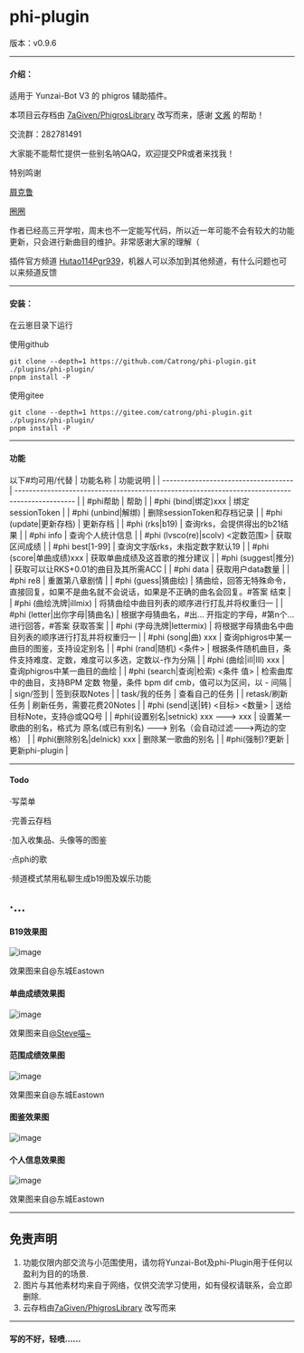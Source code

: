 # phi-plugin

版本：v0.9.6

---

#### 介绍：
适用于 Yunzai-Bot V3 的 phigros 辅助插件。

本项目云存档由 [7aGiven/PhigrosLibrary](https://github.com/7aGiven/PhigrosLibrary/tree/v3.1.0) 改写而来，感谢 [文酱](https://github.com/7aGiven) 的帮助！

交流群：282781491

大家能不能帮忙提供一些别名呐QAQ，欢迎提交PR或者来找我！

特别鸣谢

[屑克鲁](https://github.com/KeluIsAfkeru) 

[圈圈](https://github.com/Walkersifolia)

作者已经高三开学啦，周末也不一定能写代码，所以近一年可能不会有较大的功能更新，只会进行新曲目的维护。非常感谢大家的理解（

插件官方频道 [Hutao114Pgr939](https://pd.qq.com/s/e3z86q6bw)，机器人可以添加到其他频道，有什么问题也可以来频道反馈

---

#### 安装：
在云崽目录下运行

使用github

```
git clone --depth=1 https://github.com/Catrong/phi-plugin.git ./plugins/phi-plugin/
pnpm install -P
```

使用gitee

```
git clone --depth=1 https://gitee.com/catrong/phi-plugin.git ./plugins/phi-plugin/
pnpm install -P
```

---

#### 功能
以下#均可用/代替
| 功能名称                             | 功能说明                                                                                       |
| ------------------------------------ | ---------------------------------------------------------------------------------------------- |
| #phi帮助                             | 帮助                                                                                           |
| #phi (bind\|绑定)xxx                 | 绑定sessionToken                                                                               |
| #phi (unbind\|解绑)                  | 删除sessionToken和存档记录                                                                     |
| #phi (update\|更新存档)              | 更新存档                                                                                       |
| #phi (rks\|b19)                      | 查询rks，会提供得出的b21结果                                                                   |
| #phi info                            | 查询个人统计信息                                                                               |
| #phi (lvsco(re)\|scolv) <定数范围>   | 获取区间成绩                                                                                   |
| #phi best[1-99]                      | 查询文字版rks，未指定数字默认19                                                                |
| #phi (score\|单曲成绩)xxx            | 获取单曲成绩及这首歌的推分建议                                                                 |
| #phi (suggest\|推分)                 | 获取可以让RKS+0.01的曲目及其所需ACC                                                            |
| #phi data                            | 获取用户data数量                                                                               |
| #phi re8                             | 重置第八章剧情                                                                                 |
| #phi (guess\|猜曲绘)                 | 猜曲绘，回答无特殊命令，直接回复，如果不是曲名就不会说话，如果是不正确的曲名会回复。#答案 结束 |
| #phi (曲绘洗牌\|illmix)              | 将猜曲绘中曲目列表的顺序进行打乱并将权重归一                                                   |
| #phi (letter\|出你字母\|猜曲名)      | 根据字母猜曲名，#出... 开指定的字母，#第n个... 进行回答，#答案 获取答案                        |
| #phi (字母洗牌\|lettermix)           | 将根据字母猜曲名中曲目列表的顺序进行打乱并将权重归一                                           |
| #phi (song\|曲) xxx                  | 查询phigros中某一曲目的图鉴，支持设定别名                                                      |
| #phi (rand\|随机) <条件>             | 根据条件随机曲目，条件支持难度、定数，难度可以多选，定数以-作为分隔                            |
| #phi (曲绘\|ill\|Ill) xxx            | 查询phigros中某一曲目的曲绘                                                                    |
| #phi (search\|查询\|检索) <条件 值>  | 检索曲库中的曲目，支持BPM 定数 物量，条件 bpm dif cmb，值可以为区间，以 - 间隔                 |
| sign/签到                            | 签到获取Notes                                                                                  |
| task/我的任务                        | 查看自己的任务                                                                                 |
| retask/刷新任务                      | 刷新任务，需要花费20Notes                                                                      |
| #phi (send\|送\|转) <目标> <数量>    | 送给目标Note，支持@或QQ号                                                                      |
| #phi(设置别名\|setnick) xxx ---> xxx | 设置某一歌曲的别名，格式为 原名(或已有别名) ---> 别名（会自动过滤--->两边的空格）              |
| #phi(删除别名\|delnick) xxx          | 删除某一歌曲的别名                                                                             |
| #phi(强制)?更新                      | 更新phi-plugin                                                                                 |

---

#### Todo

·写菜单

·完善云存档

·加入收集品、头像等的图鉴

·点phi的歌

·频道模式禁用私聊生成b19图及娱乐功能

·...
---

#### B19效果图
![image](https://github.com/Catrong/phi-plugin/assets/117198625/7c93bef3-d9f7-4494-84f9-dd15e507bd11)

效果图来自@东城Eastown
#### 单曲成绩效果图
![image](https://github.com/Catrong/phi-plugin/assets/117198625/540012e0-aac5-4faf-8b08-b90e20405627)

效果图来自[@Steve喵~]([https://github.com/KeluIsAfkeru](https://github.com/112121212167987534524)) 
#### 范围成绩效果图
![image](https://github.com/Catrong/phi-plugin/assets/117198625/411dff8e-ec93-4ebe-80ff-510105fd3f65)

效果图来自@东城Eastown
#### 图鉴效果图
![image](https://github.com/Catrong/phi-plugin/assets/117198625/c6eb9694-8f72-4d3f-85d9-5120375b047b)

#### 个人信息效果图 
![image](https://github.com/Catrong/phi-plugin/assets/117198625/9e536f1a-4cbe-41da-b2da-94d1bcd70488)

效果图来自@东城Eastown

---

## 免责声明

1. 功能仅限内部交流与小范围使用，请勿将Yunzai-Bot及phi-Plugin用于任何以盈利为目的的场景.
2. 图片与其他素材均来自于网络，仅供交流学习使用，如有侵权请联系，会立即删除.
3. 云存档由[7aGiven/PhigrosLibrary](https://github.com/7aGiven/PhigrosLibrary/tree/v3.1.0) 改写而来

---

#### 写的不好，轻喷……


